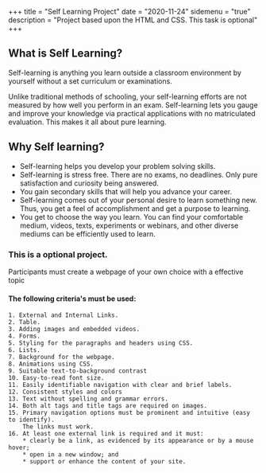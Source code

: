 +++
title = "Self Learning Project"
date = "2020-11-24"
sidemenu = "true"
description = "Project based upon the HTML and CSS. This task is optional"
+++

## What is Self Learning?

Self-learning is anything you learn outside a classroom environment by yourself without a set curriculum or examinations.

Unlike traditional methods of schooling, your self-learning efforts are not measured by how well you perform in an exam. Self-learning lets you gauge and improve your knowledge via practical applications with no matriculated evaluation. This makes it all about pure learning.

## Why Self learning?

* Self-learning helps you develop your problem solving skills.
* Self-learning is stress free. There are no exams, no deadlines. Only pure satisfaction and curiosity being answered.
* You gain secondary skills that will help you advance your career.
* Self-learning comes out of your personal desire to learn something new. Thus, you get a feel of accomplishment and get a purpose to learning.
* You get to choose the way you learn. You can find your comfortable medium, videos, texts, experiments or webinars, and other diverse mediums can be efficiently used to learn.

### This is a optional project.

Participants must create a webpage of your own choice with a effective topic

#### The following criteria's must be used:

```
1. External and Internal Links.
2. Table.
3. Adding images and embedded videos.
4. Forms.
5. Styling for the paragraphs and headers using CSS.
6. Lists.
7. Background for the webpage.
8. Animations using CSS.
9. Suitable text-to-background contrast
10. Easy-to-read font size.
11. Easily identifiable navigation with clear and brief labels.
12. Consistent styles and colors
13. Text without spelling and grammar errors.
14. Both alt tags and title tags are required on images.
15. Primary navigation options must be prominent and intuitive (easy to identify).
    The links must work.
16. At least one external link is required and it must:
	* clearly be a link, as evidenced by its appearance or by a mouse hover;
	* open in a new window; and
	* support or enhance the content of your site.	
```	
	

